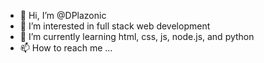 - 👋 Hi, I’m @DPlazonic
- 👀 I’m interested in full stack web development 
- 🌱 I’m currently learning html, css, js, node.js, and python 
- 📫 How to reach me ...

<!---
DPlazonic/DPlazonic is a ✨ special ✨ repository because its `README.md` (this file) appears on your GitHub profile.
You can click the Preview link to take a look at your changes.
--->
